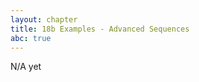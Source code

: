 ```yaml
---
layout: chapter
title: 18b Examples - Advanced Sequences
abc: true
---
```


N/A yet

<!-- needs to include sequences using secondary chords, especially cycles of seventh chords with secondary functions, alternating complete and incomplete chords, and alternating inversions between seventh chords (e.g. 7 - 4/3 - 7 - 4/3, etc.)-->